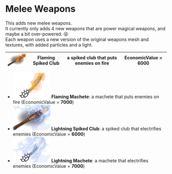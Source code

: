 <!--Read this in github to have all the visuals and formatting: https://github.com/manux32/7dtdSdxMods/tree/master/Manux_MeleeWeapons-->
# Melee Weapons
This adds new melee weapons.  
It currently only adds 4 new weapons that are power magical weapons, and maybe a bit over-powered. :stuck_out_tongue_winking_eye:  
Each weapon uses a new version of the original weapons mesh and textures, with added particles and a light.  

| ![flamingClubSpiked](Icons/flamingClubSpiked.png) | Flaming Spiked Club | a spiked club that puts enemies on fire | EconomicValue = 6000 |  
|:---:|:---:|:---:|:---:|  

- ![flamingMachete](Icons/flamingMachete.png) **Flaming Machete**:  a machete that puts enemies on fire (EconomicValue = **7000**)
- ![lightningClubSpiked](Icons/lightningClubSpiked.png) **Lightning Spiked Club**:  a spiked club that electrifies enemies (EconomicValue = **6000**)
- ![lightningMachete](Icons/lightningMachete.png) **Lightning Machete**:  a machete that electrifies enemies (EconomicValue = **7000**)
